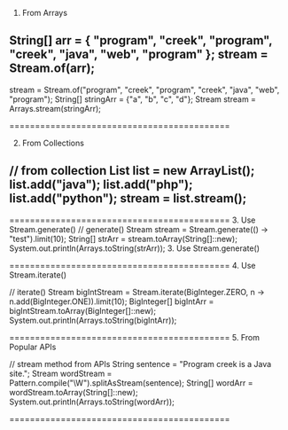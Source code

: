 1. From Arrays

String[] arr = { "program", "creek", "program", "creek", "java", "web",
		"program" };
stream = Stream.of(arr);
-------------------------------
stream = Stream.of("program", "creek", "program", "creek", "java",
		"web", "program");
String[] stringArr = {"a", "b", "c", "d"};
Stream<String> stream = Arrays.stream(stringArr);

===========================================

2. From Collections

// from collection
List<String> list = new ArrayList<String>();
list.add("java");
list.add("php");
list.add("python");
stream = list.stream();
-----------------------------------


===========================================
3. Use Stream.generate()
// generate()
Stream<String> stream = Stream.generate(() -> "test").limit(10);
String[] strArr = stream.toArray(String[]::new);
System.out.println(Arrays.toString(strArr));
3. Use Stream.generate()


===========================================
4. Use Stream.iterate()

// iterate()
Stream<BigInteger> bigIntStream = Stream.iterate(BigInteger.ZERO, n -> n.add(BigInteger.ONE)).limit(10);
BigInteger[] bigIntArr = bigIntStream.toArray(BigInteger[]::new);
System.out.println(Arrays.toString(bigIntArr));

===========================================
5. From Popular APIs

// stream method from APIs
String sentence = "Program creek is a Java site.";
Stream<String> wordStream = Pattern.compile("\\W").splitAsStream(sentence);
String[] wordArr = wordStream.toArray(String[]::new);
System.out.println(Arrays.toString(wordArr));

===========================================
